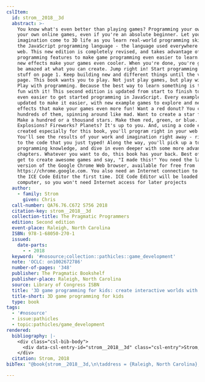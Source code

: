 ```yaml
---
cslItem:
  id: strom__2018__3d
  abstract: >-
    You know what's even better than playing games? Programming your own! Make
    your own online games, even if you're an absolute beginner. Let your
    imagination come to 3D life as you learn real-world programming skills with
    the JavaScript programming language - the language used everywhere on the
    web. This new edition is completely revised, and takes advantage of new
    programming features to make game programming even easier to learn. Plus,
    new effects make your games even cooler. When you're done, you're going to
    be amazed at what you can create. Jump right in! Start programming cool
    stuff on page 1. Keep building new and different things until the very last
    page. This book wants you to play. Not just play games, but play with code.
    Play with programming. Because the best way to learn something is to have
    fun with it! This second edition is updated from start to finish to make it
    even easier to get started programming in JavaScript. Every example has been
    updated to make it easier, with new example games to explore and new 3D
    effects that make your games even more fun! Want a red donut? You can make
    hundreds of them, spinning around like mad. Want to create a star field?
    Make a hundred or a thousand stars. Make them red, green, or blue.
    Explosions? Fireworks? Planets? It's up to you. And, using a code editor
    created especially for this book, you'll program right in your web browser.
    You'll see the results of your work and imagination right away - right next
    to the code that you just typed! Along the way, you'll pick up a ton of
    programming knowledge, and dive in even deeper with some more advanced
    chapters. Whatever you want to do, this book has your back. Best of all, you
    get to create awesome games and say, "I made this!" You need the latest
    version of the Google Chrome Web browser, available for free from
    https://chrome.google.com. You also need an Internet connection to access
    the ICE Code Editor the first time. ICE Code Editor will be loaded onto your
    computer, so you won't need Internet access for later projects
  author:
    - family: Strom
      given: Chris
  call-number: QA76.76.C672 S756 2018
  citation-key: strom__2018__3d
  collection-title: The Pragmatic Programmers
  edition: Second edition
  event-place: Raleigh, North Carolina
  ISBN: 978-1-68050-270-1
  issued:
    date-parts:
      - - 2018
  keyword: '#nosource;collection::pathicles::game_development'
  note: 'OCLC: on1002672786'
  number-of-pages: '348'
  publisher: The Pragmatic Bookshelf
  publisher-place: Raleigh, North Carolina
  source: Library of Congress ISBN
  title: '3D game programming for kids: create interactive worlds with JavaScript'
  title-short: 3D game programming for kids
  type: book
tags:
  - '#nosource'
  - issue:pathicles
  - topic:pathicles/game_development
rendered:
  bibliography: |-
    <div class="csl-bib-body">
      <div data-csl-entry-id="strom__2018__3d" class="csl-entry">Strom, C. 2018 <i>3D game programming for kids: create interactive worlds with JavaScript</i>. Second edition. Raleigh, North Carolina: The Pragmatic Bookshelf (The Pragmatic Programmers).</div>
    </div>
  citation: Strom, 2018
bibTex: "@book{strom__2018__3d,\n\taddress = {Raleigh, North Carolina},\n\tauthor = {Strom, Chris},\n\tseries = {The {Pragmatic} {Programmers}},\n\tedition = {Second edition},\n\tyear = {2018},\n\tnote = {OCLC: on1002672786},\n\tpublisher = {The Pragmatic Bookshelf},\n\ttitle = {3D game programming for kids: create interactive worlds with {JavaScript}},\n}\n\n"

---
```

